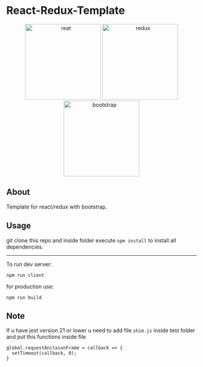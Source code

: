 # React-Redux-Template

<p align="center"><img src="https://rawgit.com/gorangajic/react-icons/master/react-icons.svg" width="200"/ alt="reat"> <img src="https://raw.githubusercontent.com/reduxjs/redux/master/logo/logo.png" alt="redux" width="200"/> <img src="https://upload.wikimedia.org/wikipedia/commons/thumb/e/ea/Boostrap_logo.svg/1200px-Boostrap_logo.svg.png" alt="bootstrap" width="200" /></p>

## About

Template for react/redux with bootstrap.

## Usage

git clone this repo and inside folder execute `npm install` to install all dependencies.

---

To run dev server:

`npm run client`

for production use:

`npm run build`

## Note

If u have jest version 21 or lower u need to add file `shim.js` inside test folder and put this functions inside file

```
global.requestAnitaionFrame = callback => {
  setTimeout(callback, 0);
}
```

